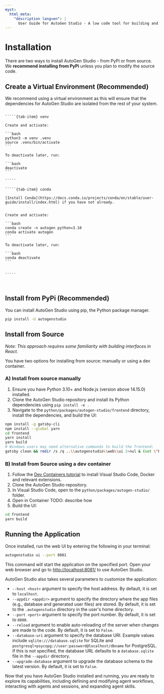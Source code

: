 ```yaml
---
myst:
  html_meta:
    "description lang=en": |
      User Guide for AutoGen Studio - A low code tool for building and debugging multi-agent systems
---
```


# Installation

There are two ways to install AutoGen Studio - from PyPi or from source. We **recommend installing from PyPi** unless you plan to modify the source code.

## Create a Virtual Environment (Recommended)

We recommend using a virtual environment as this will ensure that the dependencies for AutoGen Studio are isolated from the rest of your system.

``````{tab-set}

`````{tab-item} venv

Create and activate:

```bash
python3 -m venv .venv
source .venv/bin/activate
```

To deactivate later, run:

```bash
deactivate
```

`````

`````{tab-item} conda

[Install Conda](https://docs.conda.io/projects/conda/en/stable/user-guide/install/index.html) if you have not already.


Create and activate:

```bash
conda create -n autogen python=3.10
conda activate autogen
```

To deactivate later, run:

```bash
conda deactivate
```


`````



``````

## Install from PyPi (Recommended)

You can install AutoGen Studio using pip, the Python package manager.

```bash
pip install -U autogenstudio
```

## Install from Source

_Note: This approach requires some familiarity with building interfaces in React._

You have two options for installing from source: manually or using a dev container.

### A) Install from source manually

1. Ensure you have Python 3.10+ and Node.js (version above 14.15.0) installed.
2. Clone the AutoGen Studio repository and install its Python dependencies using `pip install -e .`
3. Navigate to the `python/packages/autogen-studio/frontend` directory, install the dependencies, and build the UI:

  ```bash
  npm install -g gatsby-cli
  npm install --global yarn
  cd frontend
  yarn install
  yarn build
  # Windows users may need alternative commands to build the frontend:
  gatsby clean && rmdir /s /q ..\\autogenstudio\\web\\ui 2>nul & (set \"PREFIX_PATH_VALUE=\" || ver>nul) && gatsby build --prefix-paths && xcopy /E /I /Y public ..\\autogenstudio\\web\\ui
  ```

### B)  Install from Source using a dev container

1. Follow the [Dev Containers tutorial](https://code.visualstudio.com/docs/devcontainers/tutorial) to install Visual Studio Code, Docker and relevant extensions.
2. Clone the AutoGen Studio repository.
3. In Visual Studio Code, open to the `python/packages/autogen-studio/` folder.
4. Open in Container TODO: describe how
5. Build the UI:

  ```bash
  cd frontend
  yarn build
  ```

## Running the Application

Once installed, run the web UI by entering the following in your terminal:

```bash
autogenstudio ui --port 8081
```

This command will start the application on the specified port. Open your web browser and go to <http://localhost:8081/> to use AutoGen Studio.

AutoGen Studio also takes several parameters to customize the application:

- `--host <host>` argument to specify the host address. By default, it is set to `localhost`.
- `--appdir <appdir>` argument to specify the directory where the app files (e.g., database and generated user files) are stored. By default, it is set to the `.autogenstudio` directory in the user's home directory.
- `--port <port>` argument to specify the port number. By default, it is set to `8080`.
- `--reload` argument to enable auto-reloading of the server when changes are made to the code. By default, it is set to `False`.
- `--database-uri` argument to specify the database URI. Example values include `sqlite:///database.sqlite` for SQLite and `postgresql+psycopg://user:password@localhost/dbname` for PostgreSQL. If this is not specified, the database URL defaults to a `database.sqlite` file in the `--appdir` directory.
- `--upgrade-database` argument to upgrade the database schema to the latest version. By default, it is set to `False`.

Now that you have AutoGen Studio installed and running, you are ready to explore its capabilities, including defining and modifying agent workflows, interacting with agents and sessions, and expanding agent skills.
